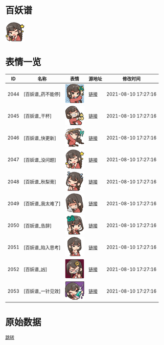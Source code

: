 # 百妖谱

<img src="./cover.png" height="60" alt="cover" />

# 表情一览

|ID|名称|表情|源地址|修改时间|
|----|----|----|----|----|
|2044|[百妖谱_药不能停]|<img src="./pic/002044_%5B百妖谱_药不能停%5D.png" height="60" alt="药不能停"/>|[链接](http://i0.hdslb.com/bfs/emote/66687ec8b0a613bd98e633c9e1020e2fc00fce93.png)|2021-08-10 17:27:16|
|2045|[百妖谱_干杯]|<img src="./pic/002045_%5B百妖谱_干杯%5D.png" height="60" alt="干杯"/>|[链接](http://i0.hdslb.com/bfs/emote/bd2a713946341f646f4ac3ab36499b837e726ade.png)|2021-08-10 17:27:16|
|2046|[百妖谱_快更新]|<img src="./pic/002046_%5B百妖谱_快更新%5D.png" height="60" alt="快更新"/>|[链接](http://i0.hdslb.com/bfs/emote/7a6acccabd976c68ce9b720a1132140e87d96527.png)|2021-08-10 17:27:16|
|2047|[百妖谱_没问题]|<img src="./pic/002047_%5B百妖谱_没问题%5D.png" height="60" alt="没问题"/>|[链接](http://i0.hdslb.com/bfs/emote/9ccfc4586c6385b4fd4edd1f6c5e2ed0b000f344.png)|2021-08-10 17:27:16|
|2048|[百妖谱_秋梨膏]|<img src="./pic/002048_%5B百妖谱_秋梨膏%5D.png" height="60" alt="秋梨膏"/>|[链接](http://i0.hdslb.com/bfs/emote/dd8a0042eaa667fda1a76d5f23169bbb456ee5cf.png)|2021-08-10 17:27:16|
|2049|[百妖谱_我太难了]|<img src="./pic/002049_%5B百妖谱_我太难了%5D.png" height="60" alt="我太难了"/>|[链接](http://i0.hdslb.com/bfs/emote/0397200276499b1ddb07a128403de4fa6827c2b5.png)|2021-08-10 17:27:16|
|2050|[百妖谱_告辞]|<img src="./pic/002050_%5B百妖谱_告辞%5D.png" height="60" alt="告辞"/>|[链接](http://i0.hdslb.com/bfs/emote/70273f28487827db7e7eede4c63d3d171daa3a6b.png)|2021-08-10 17:27:16|
|2051|[百妖谱_陷入思考]|<img src="./pic/002051_%5B百妖谱_陷入思考%5D.png" height="60" alt="陷入思考"/>|[链接](http://i0.hdslb.com/bfs/emote/b4462ee01b4843a69e082fc1a0bbfa4439323b00.png)|2021-08-10 17:27:16|
|2052|[百妖谱_凶]|<img src="./pic/002052_%5B百妖谱_凶%5D.png" height="60" alt="凶"/>|[链接](http://i0.hdslb.com/bfs/emote/41c78bc32ea1a3f89ae47f240b61e4835bbd20a4.png)|2021-08-10 17:27:16|
|2053|[百妖谱_一针见效]|<img src="./pic/002053_%5B百妖谱_一针见效%5D.png" height="60" alt="一针见效"/>|[链接](http://i0.hdslb.com/bfs/emote/27cce53c5fb14e697993fc8db6f83aa308fa5830.png)|2021-08-10 17:27:16|

# 原始数据

[跳转](./raw.json)

